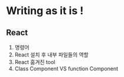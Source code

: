 # Writing as it is !

## React
1. 명령어
2. React 설치 후 내부 파일들의 역할
3. React 훔겨진 tool
4. Class Component VS function Component
